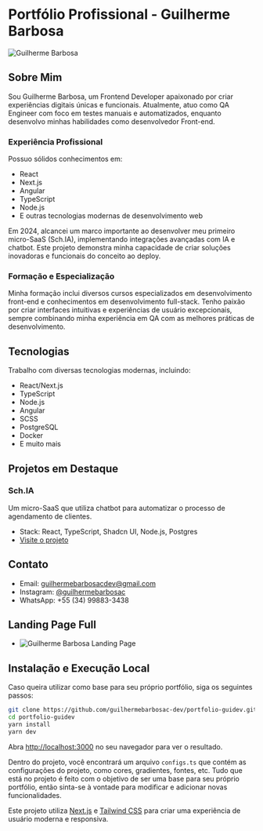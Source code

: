 # Portfólio Profissional - Guilherme Barbosa

![Guilherme Barbosa](https://schia-storage.sfo3.cdn.digitaloceanspaces.com/guilhermecorporativo.jpg)

## Sobre Mim

Sou Guilherme Barbosa, um Frontend Developer apaixonado por criar experiências digitais únicas e funcionais. Atualmente, atuo como QA Engineer com foco em testes manuais e automatizados, enquanto desenvolvo minhas habilidades como desenvolvedor Front-end.

### Experiência Profissional

Possuo sólidos conhecimentos em:
- React
- Next.js 
- Angular
- TypeScript
- Node.js
- E outras tecnologias modernas de desenvolvimento web

Em 2024, alcancei um marco importante ao desenvolver meu primeiro micro-SaaS (Sch.IA), implementando integrações avançadas com IA e chatbot. Este projeto demonstra minha capacidade de criar soluções inovadoras e funcionais do conceito ao deploy.

### Formação e Especialização

Minha formação inclui diversos cursos especializados em desenvolvimento front-end e conhecimentos em desenvolvimento full-stack. Tenho paixão por criar interfaces intuitivas e experiências de usuário excepcionais, sempre combinando minha experiência em QA com as melhores práticas de desenvolvimento.

## Tecnologias

Trabalho com diversas tecnologias modernas, incluindo:
- React/Next.js
- TypeScript
- Node.js
- Angular
- SCSS
- PostgreSQL
- Docker
- E muito mais

## Projetos em Destaque

### Sch.IA
Um micro-SaaS que utiliza chatbot para automatizar o processo de agendamento de clientes.
- Stack: React, TypeScript, Shadcn UI, Node.js, Postgres
- [Visite o projeto](https://schia.com.br)

## Contato

- Email: guilhermebarbosacdev@gmail.com
- Instagram: [@guilhermebarbosac](https://instagram.com/guilhermebarbosac)
- WhatsApp: +55 (34) 99883-3438

## Landing Page Full
- ![Guilherme Barbosa Landing Page](https://schia-storage.sfo3.cdn.digitaloceanspaces.com/Guilherme%20Dev.jpeg)

## Instalação e Execução Local
Caso queira utilizar como base para seu próprio portfólio, siga os seguintes passos:

```bash
git clone https://github.com/guilhermebarbosac-dev/portfolio-guidev.git
cd portfolio-guidev
yarn install
yarn dev
```

Abra [http://localhost:3000](http://localhost:3000) no seu navegador para ver o resultado.

Dentro do projeto, você encontrará um arquivo `configs.ts` que contém as configurações do projeto, como cores, gradientes, fontes, etc.
Tudo que está no projeto é feito com o objetivo de ser uma base para seu próprio portfólio, então sinta-se à vontade para modificar e adicionar novas funcionalidades.


Este projeto utiliza [Next.js](https://nextjs.org) e [Tailwind CSS](https://tailwindcss.com) para criar uma experiência de usuário moderna e responsiva.

